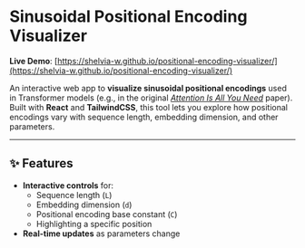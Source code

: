 # Sinusoidal Positional Encoding Visualizer

**Live Demo**: [https://shelvia-w.github.io/positional-encoding-visualizer/](https://shelvia-w.github.io/positional-encoding-visualizer/)

An interactive web app to **visualize sinusoidal positional encodings** used in Transformer models (e.g., in the original [*Attention Is All You Need*](https://arxiv.org/pdf/1706.03762) paper).  Built with **React** and **TailwindCSS**, this tool lets you explore how positional encodings vary with sequence length, embedding dimension, and other parameters.

---

## ✨ Features
- **Interactive controls** for:
  - Sequence length (`L`)
  - Embedding dimension (`d`)
  - Positional encoding base constant (`C`)
  - Highlighting a specific position
- **Real-time updates** as parameters change